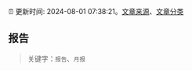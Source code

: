 :alarm_clock: 更新时间: 2024-08-01 07:38:21。[文章来源](/README.md)、[文章分类](/TAGS.md)

## 报告


> 关键字：`报告`、`月报`



